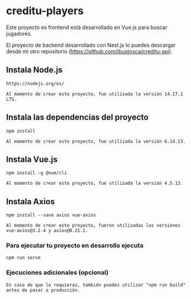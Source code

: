 # creditu-players

Este proyecto es frontend está desarrollado en Vue.js para buscar jugadores.

El proyecto de backend desarrollado con Nest.js lo puedes descargar desde mi otro repositorio (https://github.com/ibustosca/creditu-api).

## Instala Node.js
```
https://nodejs.org/es/

Al momento de crear este proyecto, fue utilizada la versión 14.17.1 LTS.
```

## Instala las dependencias del proyecto
```
npm install

Al momento de crear este proyecto, fue utilizada la versión 6.14.13.
```

## Instala Vue.js
```
npm install -g @vue/cli

Al momento de crear este proyecto, fue utilizada la versión 4.5.13.
```

## Instala Axios
```
npm install --save axios vue-axios

Al momento de crear este proyecto, fueron utilizadas las versiones vue-axios@3.2.4 y axios@0.21.1.
```

### Para ejecutar tu proyecto en desarrollo ejecuta
```
npm run serve
```

### Ejecuciones adicionales (opcional)
```
En caso de que lo requieras, también puedes utilizar "npm run build" antes de pasar a producción.
```